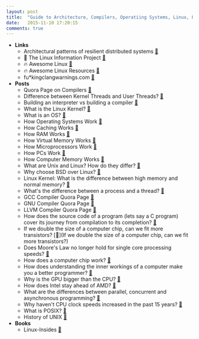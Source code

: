 ```yaml
---
layout: post
title:  "Guide to Architecture, Compilers, Operatiing Systems, Linux, Unix, and Distributed Computing"
date:   2015-11-10 17:20:15
comments: true
---
```


- **Links**
    - Architectural patterns of resilient distributed systems [:link:](https://github.com/Randommood/Strangeloop2015)
    - :raised_hands: The Linux Information Project [:link:](http://www.linfo.org/)
    - :fire: Awesome Linux [:link:](https://github.com/aleksandar-todorovic/awesome-linux)
    - :fire: Awesome Linux Resources [:link:](https://github.com/itech001/awesome-linux-resources)
    - fu*kingclangwarnings.com [:link:](http://fuckingclangwarnings.com/)
- **Posts**
    - Quora Page on Compilers [:link:](https://www.quora.com/Compilers) 
    - Difference between Kernel Threads and User Threads? [:link:](https://www.quora.com/What-do-the-kernel-thread-and-user-thread-actually-do-Why-mapping-is-done-Is-the-user-thread-mapped-to-the-kernel-thread-only-if-they-require-O-S-service)
    - Building an interpreter vs building a compiler [:link:](https://www.quora.com/What-takes-more-time-Building-an-interpreter-or-a-compiler)
    - What is the Linux Kernel? [:link:](https://www.quora.com/What-is-linux-kernel)
    - What is an OS? [:link:](https://www.quora.com/What-is-operating-system-and-types-of-operating-systems)
    - How Operating Systems Work [:link:](http://computer.howstuffworks.com/operating-system2.htm)
    - How Caching Works [:link:](http://computer.howstuffworks.com/cache.htm)
    - How RAM Works [:link:](http://computer.howstuffworks.com/ram.htm)
    - How Virtual Memory Works [:link:](http://computer.howstuffworks.com/virtual-memory.htm)
    - How Microprocessors Work [:link:](http://computer.howstuffworks.com/microprocessor.htm)
    - How PCs Work [:link:](http://computer.howstuffworks.com/pc.htm)
    - How Computer Memory Works [:link:](http://computer.howstuffworks.com/computer-memory.htm)
    - What are Unix and Linux? How do they differ? [:link:](https://www.quora.com/What-are-Unix-and-Linux-How-do-they-differ)
    - Why choose BSD over Linux? [:link:](http://qr.ae/RkKp8v)
    - Linux Kernel: What is the difference between high memory and normal memory? [:link:](https://www.quora.com/Linux-Kernel/What-is-the-difference-between-high-memory-and-normal-memory)
    - What's the difference between a process and a thread? [:link:](https://www.quora.com/What-is-the-difference-between-a-process-and-a-thread) 
    - GCC Compiler Quora Page [:link:](https://www.quora.com/GCC-compiler)
    - GNU Compiler Quora Page [:link:](https://www.quora.com/GNU)
    - LLVM Compiler Quora Page [:link:](https://www.quora.com/LLVM) 
    - How does the source code of a program (lets say a C program) cover its journey from compilation to its completion? [:link:](http://qr.ae/R4UbEz)
    - If we double the size of a computer chip, can we fit more transistors? [:link:](If we double the size of a computer chip, can we fit more transistors?)
    - Does Moore's Law no longer hold for single core processing speeds? [:link:](https://www.quora.com/Does-Moores-Law-no-longer-hold-for-single-core-processing-speeds-What-is-the-significance-of-that-for-Moores-Law-and-computing-power-generally)
    - How does a computer chip work? [:link:](https://www.quora.com/How-does-a-computer-chip-work)
    - How does understanding the inner workings of a computer make you a better programmer? [:link:](https://www.quora.com/How-does-understanding-the-inner-workings-of-a-computer-make-you-a-better-programmer)
    - Why is the GPU bigger than the CPU? [:link:](https://www.quora.com/Why-are-GPUs-so-much-larger-than-CPUs)
    - How does Intel stay ahead of AMD? [:link:](https://www.quora.com/How-has-Intel-been-able-to-stay-so-ahead-of-AMD)
    - What are the differences between parallel, concurrent and asynchronous programming? [:link:](https://www.quora.com/What-are-the-differences-between-parallel-concurrent-and-asynchronous-programming)
    - Why haven't CPU clock speeds increased in the past 15 years? [:link:](https://www.quora.com/Why-havent-CPU-clock-speeds-increased-in-the-last-5-years)
    - What is POSIX? [:link:](https://en.wikipedia.org/wiki/POSIX)
    - History of UNIX [:link:](https://en.wikipedia.org/wiki/History_of_Unix)
- **Books**
    - Linux-Insides [:link:](https://0xax.gitbooks.io/linux-insides/content/)
